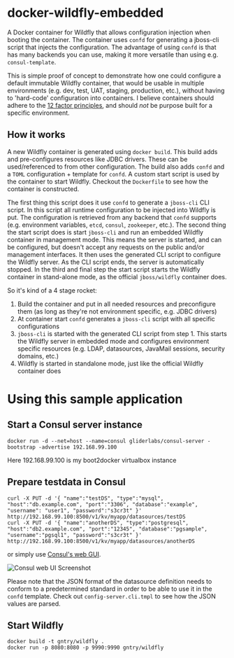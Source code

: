 # docker-wildfly-embedded
A Docker container for Wildfly that allows configuration injection when booting the container. The container uses `confd` for generating a jboss-cli script that injects the configuration. The advantage of using `confd` is that has many backends you can use, making it more versatile than using e.g. `consul-template`.

This is simple proof of concept to demonstrate how one could configure a default immutable Wildfly container, that would be usable in multiple environments (e.g. dev, test, UAT, staging, production, etc.), without having to 'hard-code' configuration into containers. I believe containers should adhere to the [12 factor principles](http://12factor.net), and should _not_ be purpose built for a specific environment.

## How it works
A new Wildfly container is generated using `docker build`. This build adds and pre-configures resources like JDBC drivers. These can be used/referenced to from other configuration. The build also adds `confd` and a `TOML` configuration + template for `confd`. A custom start script is used by the container to start Wildfly. Checkout the `Dockerfile` to see how the container is constructed.

The first thing this script does it use `confd` to generate a `jboss-cli` CLI script. In this script all runtime configuration to be injected into Wildfly is put. The configuration is retrieved from any backend that `confd` supports (e.g. environment variables, `etcd`, `consul`, `zookeeper`, etc.). The second thing the start script does is start `jboss-cli` and run an embedded Wildfly container in management mode. This means the server is started, and can be configured, but doesn't accept any requests on the public and/or management interfaces. It then uses the generated CLI script to configure the Wildfly server. As the CLI script ends, the server is automatically stopped. In the third and final step the start script starts the Wildfly container in stand-alone mode, as the official `jboss/wildfly` container does.

So it's kind of a 4 stage rocket:
1. Build the container and put in all needed resources and preconfigure them (as long as they're not environment specific, e.g. JDBC drivers)
2. At container start `confd` generates a `jboss-cli` script with all specific configurations
3. `jboss-cli` is started with the generated CLI script from step 1. This starts the Wildfly server in embedded mode and configures environment specific resources (e.g. LDAP, datasources, JavaMail sessions, security domains, etc.)
4. Wildfly is started in standalone mode, just like the official Wildfly container does

# Using this sample application
## Start a Consul server instance

```
docker run -d --net=host --name=consul gliderlabs/consul-server -bootstrap -advertise 192.168.99.100
```

Here 192.168.99.100 is my boot2docker virtualbox instance

## Prepare testdata in Consul

```
curl -X PUT -d '{ "name":"testDS", "type":"mysql", "host":"db.example.com", "port":"3306", "database":"example", "username": "user1", "password":"s3cr3t" }' http://192.168.99.100:8500/v1/kv/myapp/datasources/testDS
curl -X PUT -d '{ "name":"anotherDS", "type":"postgresql", "host":"db2.example.com", "port":"12345", "database":"pgsample", "username":"pgsql1", "password":"s3cr3t" }' http://192.168.99.100:8500/v1/kv/myapp/datasources/anotherDS
```

or simply use [Consul's web GUI](http://192.168.99.100:8500/ui/).

![Consul web UI Screenshot](https://cloud.githubusercontent.com/assets/2477789/12617640/e40c8568-c510-11e5-85fe-d18ae4729228.png)

Please note that the JSON format of the datasource definition needs to conform to a predetermined standard in order to be able to use it in the `confd` template. Check out `config-server.cli.tmpl` to see how the JSON values are parsed.

## Start Wildfly

```
docker build -t gntry/wildfly .
docker run -p 8080:8080 -p 9990:9990 gntry/wildfly
```
